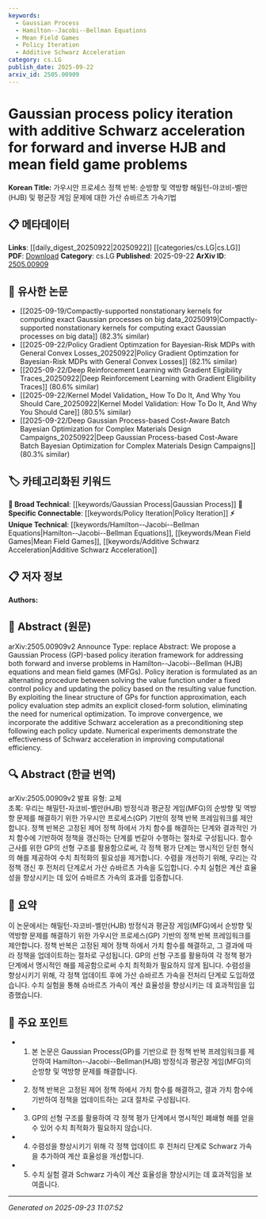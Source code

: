 ```yaml
---
keywords:
  - Gaussian Process
  - Hamilton--Jacobi--Bellman Equations
  - Mean Field Games
  - Policy Iteration
  - Additive Schwarz Acceleration
category: cs.LG
publish_date: 2025-09-22
arxiv_id: 2505.00909
---
```


<!-- KEYWORD_LINKING_METADATA:
{
  "processed_timestamp": "2025-09-23T11:07:52.582525",
  "vocabulary_version": "1.0",
  "selected_keywords": [
    "Gaussian Process",
    "Hamilton--Jacobi--Bellman Equations",
    "Mean Field Games",
    "Policy Iteration",
    "Additive Schwarz Acceleration"
  ],
  "rejected_keywords": [],
  "similarity_scores": {
    "Gaussian Process": 0.78,
    "Hamilton--Jacobi--Bellman Equations": 0.8,
    "Mean Field Games": 0.75,
    "Policy Iteration": 0.77,
    "Additive Schwarz Acceleration": 0.79
  },
  "extraction_method": "AI_prompt_based",
  "budget_applied": true,
  "candidates_json": {
    "candidates": [
      {
        "surface": "Gaussian Process",
        "canonical": "Gaussian Process",
        "aliases": [
          "GP"
        ],
        "category": "broad_technical",
        "rationale": "Gaussian Processes are a fundamental machine learning technique, relevant for linking to broader technical discussions.",
        "novelty_score": 0.45,
        "connectivity_score": 0.85,
        "specificity_score": 0.65,
        "link_intent_score": 0.78
      },
      {
        "surface": "Hamilton--Jacobi--Bellman equations",
        "canonical": "Hamilton--Jacobi--Bellman Equations",
        "aliases": [
          "HJB equations"
        ],
        "category": "unique_technical",
        "rationale": "These equations are central to the paper's focus and are a specific topic in control theory.",
        "novelty_score": 0.7,
        "connectivity_score": 0.6,
        "specificity_score": 0.85,
        "link_intent_score": 0.8
      },
      {
        "surface": "Mean Field Games",
        "canonical": "Mean Field Games",
        "aliases": [
          "MFG"
        ],
        "category": "unique_technical",
        "rationale": "Mean Field Games are a specialized topic in game theory, relevant for linking to niche research areas.",
        "novelty_score": 0.65,
        "connectivity_score": 0.7,
        "specificity_score": 0.8,
        "link_intent_score": 0.75
      },
      {
        "surface": "Policy Iteration",
        "canonical": "Policy Iteration",
        "aliases": [],
        "category": "specific_connectable",
        "rationale": "Policy Iteration is a key concept in reinforcement learning, facilitating connections to related algorithms.",
        "novelty_score": 0.5,
        "connectivity_score": 0.78,
        "specificity_score": 0.7,
        "link_intent_score": 0.77
      },
      {
        "surface": "Additive Schwarz Acceleration",
        "canonical": "Additive Schwarz Acceleration",
        "aliases": [],
        "category": "unique_technical",
        "rationale": "This technique is a novel approach in the context of the paper, offering potential for unique technical links.",
        "novelty_score": 0.72,
        "connectivity_score": 0.55,
        "specificity_score": 0.82,
        "link_intent_score": 0.79
      }
    ],
    "ban_list_suggestions": [
      "value function",
      "numerical optimization"
    ]
  },
  "decisions": [
    {
      "candidate_surface": "Gaussian Process",
      "resolved_canonical": "Gaussian Process",
      "decision": "linked",
      "scores": {
        "novelty": 0.45,
        "connectivity": 0.85,
        "specificity": 0.65,
        "link_intent": 0.78
      }
    },
    {
      "candidate_surface": "Hamilton--Jacobi--Bellman equations",
      "resolved_canonical": "Hamilton--Jacobi--Bellman Equations",
      "decision": "linked",
      "scores": {
        "novelty": 0.7,
        "connectivity": 0.6,
        "specificity": 0.85,
        "link_intent": 0.8
      }
    },
    {
      "candidate_surface": "Mean Field Games",
      "resolved_canonical": "Mean Field Games",
      "decision": "linked",
      "scores": {
        "novelty": 0.65,
        "connectivity": 0.7,
        "specificity": 0.8,
        "link_intent": 0.75
      }
    },
    {
      "candidate_surface": "Policy Iteration",
      "resolved_canonical": "Policy Iteration",
      "decision": "linked",
      "scores": {
        "novelty": 0.5,
        "connectivity": 0.78,
        "specificity": 0.7,
        "link_intent": 0.77
      }
    },
    {
      "candidate_surface": "Additive Schwarz Acceleration",
      "resolved_canonical": "Additive Schwarz Acceleration",
      "decision": "linked",
      "scores": {
        "novelty": 0.72,
        "connectivity": 0.55,
        "specificity": 0.82,
        "link_intent": 0.79
      }
    }
  ]
}
-->

# Gaussian process policy iteration with additive Schwarz acceleration for forward and inverse HJB and mean field game problems

**Korean Title:** 가우시안 프로세스 정책 반복: 순방향 및 역방향 해밀턴-야코비-벨만(HJB) 및 평균장 게임 문제에 대한 가산 슈바르츠 가속기법

## 📋 메타데이터

**Links**: [[daily_digest_20250922|20250922]] [[categories/cs.LG|cs.LG]]
**PDF**: [Download](https://arxiv.org/pdf/2505.00909.pdf)
**Category**: cs.LG
**Published**: 2025-09-22
**ArXiv ID**: [2505.00909](https://arxiv.org/abs/2505.00909)

## 🔗 유사한 논문
- [[2025-09-19/Compactly-supported nonstationary kernels for computing exact Gaussian processes on big data_20250919|Compactly-supported nonstationary kernels for computing exact Gaussian processes on big data]] (82.3% similar)
- [[2025-09-22/Policy Gradient Optimzation for Bayesian-Risk MDPs with General Convex Losses_20250922|Policy Gradient Optimzation for Bayesian-Risk MDPs with General Convex Losses]] (82.1% similar)
- [[2025-09-22/Deep Reinforcement Learning with Gradient Eligibility Traces_20250922|Deep Reinforcement Learning with Gradient Eligibility Traces]] (80.6% similar)
- [[2025-09-22/Kernel Model Validation_ How To Do It, And Why You Should Care_20250922|Kernel Model Validation: How To Do It, And Why You Should Care]] (80.5% similar)
- [[2025-09-22/Deep Gaussian Process-based Cost-Aware Batch Bayesian Optimization for Complex Materials Design Campaigns_20250922|Deep Gaussian Process-based Cost-Aware Batch Bayesian Optimization for Complex Materials Design Campaigns]] (80.3% similar)

## 🏷️ 카테고리화된 키워드
**🧠 Broad Technical**: [[keywords/Gaussian Process|Gaussian Process]]
**🔗 Specific Connectable**: [[keywords/Policy Iteration|Policy Iteration]]
**⚡ Unique Technical**: [[keywords/Hamilton--Jacobi--Bellman Equations|Hamilton--Jacobi--Bellman Equations]], [[keywords/Mean Field Games|Mean Field Games]], [[keywords/Additive Schwarz Acceleration|Additive Schwarz Acceleration]]

## 📋 저자 정보

**Authors:** 

## 📄 Abstract (원문)

arXiv:2505.00909v2 Announce Type: replace 
Abstract: We propose a Gaussian Process (GP)-based policy iteration framework for addressing both forward and inverse problems in Hamilton--Jacobi--Bellman (HJB) equations and mean field games (MFGs). Policy iteration is formulated as an alternating procedure between solving the value function under a fixed control policy and updating the policy based on the resulting value function. By exploiting the linear structure of GPs for function approximation, each policy evaluation step admits an explicit closed-form solution, eliminating the need for numerical optimization. To improve convergence, we incorporate the additive Schwarz acceleration as a preconditioning step following each policy update. Numerical experiments demonstrate the effectiveness of Schwarz acceleration in improving computational efficiency.

## 🔍 Abstract (한글 번역)

arXiv:2505.00909v2 발표 유형: 교체  
초록: 우리는 해밀턴-자코비-벨만(HJB) 방정식과 평균장 게임(MFG)의 순방향 및 역방향 문제를 해결하기 위한 가우시안 프로세스(GP) 기반의 정책 반복 프레임워크를 제안합니다. 정책 반복은 고정된 제어 정책 하에서 가치 함수를 해결하는 단계와 결과적인 가치 함수에 기반하여 정책을 갱신하는 단계를 번갈아 수행하는 절차로 구성됩니다. 함수 근사를 위한 GP의 선형 구조를 활용함으로써, 각 정책 평가 단계는 명시적인 닫힌 형식의 해를 제공하여 수치 최적화의 필요성을 제거합니다. 수렴을 개선하기 위해, 우리는 각 정책 갱신 후 전처리 단계로서 가산 슈바르츠 가속을 도입합니다. 수치 실험은 계산 효율성을 향상시키는 데 있어 슈바르츠 가속의 효과를 입증합니다.

## 📝 요약

이 논문에서는 해밀턴-자코비-벨만(HJB) 방정식과 평균장 게임(MFG)에서 순방향 및 역방향 문제를 해결하기 위한 가우시안 프로세스(GP) 기반의 정책 반복 프레임워크를 제안합니다. 정책 반복은 고정된 제어 정책 하에서 가치 함수를 해결하고, 그 결과에 따라 정책을 업데이트하는 절차로 구성됩니다. GP의 선형 구조를 활용하여 각 정책 평가 단계에서 명시적인 해를 제공함으로써 수치 최적화가 필요하지 않게 됩니다. 수렴성을 향상시키기 위해, 각 정책 업데이트 후에 가산 슈바르츠 가속을 전처리 단계로 도입하였습니다. 수치 실험을 통해 슈바르츠 가속이 계산 효율성을 향상시키는 데 효과적임을 입증했습니다.

## 🎯 주요 포인트

- 1. 본 논문은 Gaussian Process(GP)를 기반으로 한 정책 반복 프레임워크를 제안하여 Hamilton--Jacobi--Bellman(HJB) 방정식과 평균장 게임(MFG)의 순방향 및 역방향 문제를 해결합니다.
- 2. 정책 반복은 고정된 제어 정책 하에서 가치 함수를 해결하고, 결과 가치 함수에 기반하여 정책을 업데이트하는 교대 절차로 구성됩니다.
- 3. GP의 선형 구조를 활용하여 각 정책 평가 단계에서 명시적인 폐쇄형 해를 얻을 수 있어 수치 최적화가 필요하지 않습니다.
- 4. 수렴성을 향상시키기 위해 각 정책 업데이트 후 전처리 단계로 Schwarz 가속을 추가하여 계산 효율성을 개선합니다.
- 5. 수치 실험 결과 Schwarz 가속이 계산 효율성을 향상시키는 데 효과적임을 보여줍니다.


---

*Generated on 2025-09-23 11:07:52*